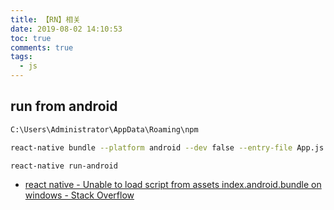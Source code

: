 ```yaml
---
title: 【RN】相关
date: 2019-08-02 14:10:53
toc: true
comments: true
tags:
  - js
---
```


## run from android

```sh
C:\Users\Administrator\AppData\Roaming\npm

react-native bundle --platform android --dev false --entry-file App.js --bundle-output android/app/src/main/assets/index.android.bundle --assets-dest android/app/src/main/res

react-native run-android
```

- [react native - Unable to load script from assets index.android.bundle on windows - Stack Overflow](https://stackoverflow.com/questions/44446523/unable-to-load-script-from-assets-index-android-bundle-on-windows)
